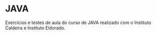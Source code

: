 <h1> JAVA </h1>
Exercícios e testes de aula do curso de JAVA realizado com o Instituto Caldeira e Instituto Eldorado. 
